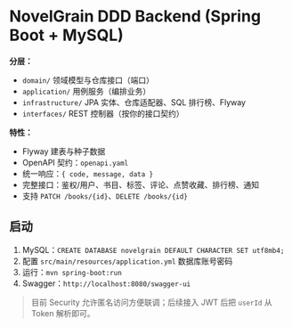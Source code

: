 # NovelGrain DDD Backend (Spring Boot + MySQL)

**分层：**

- `domain/` 领域模型与仓库接口（端口）
- `application/` 用例服务（编排业务）
- `infrastructure/` JPA 实体、仓库适配器、SQL 排行榜、Flyway
- `interfaces/` REST 控制器（按你的接口契约）

**特性：**

- Flyway 建表与种子数据
- OpenAPI 契约：`openapi.yaml`
- 统一响应：`{ code, message, data }`
- 完整接口：鉴权/用户、书目、标签、评论、点赞收藏、排行榜、通知
- 支持 `PATCH /books/{id}`、`DELETE /books/{id}`

## 启动

1. MySQL：`CREATE DATABASE novelgrain DEFAULT CHARACTER SET utf8mb4;`
2. 配置 `src/main/resources/application.yml` 数据库账号密码
3. 运行：`mvn spring-boot:run`
4. Swagger：`http://localhost:8080/swagger-ui`

> 目前 Security 允许匿名访问方便联调；后续接入 JWT 后把 `userId` 从 Token 解析即可。

